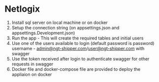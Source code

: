 # Netlogix

1. Install sql server on local machine or on docker 
2. Setup the connection string (on appsettings.json and appsettings.Development.json)
3. Run the app - This will create the required tables and initial users
4. Use one of the users available to login (default password is password) username - admin@ngt-shipper.com/user@ngt-shipper.com with swagger
6. Use the token received after login to authenticate swagger for other requests in swagger
7. Docker file and docker-compose file are provided to deploy the appliaion on docker


 

